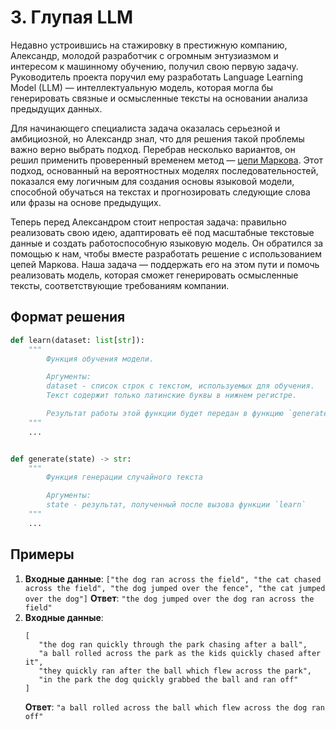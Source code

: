 # 3. Глупая LLM
Недавно устроившись на стажировку в престижную компанию, Александр, молодой разработчик с огромным энтузиазмом и интересом к машинному обучению, получил свою первую задачу. Руководитель проекта поручил ему разработать Language Learning Model (LLM) — интеллектуальную модель, которая могла бы генерировать связные и осмысленные тексты на основании анализа предыдущих данных.

Для начинающего специалиста задача оказалась серьезной и амбициозной, но Александр знал, что для решения такой проблемы важно верно выбрать подход. Перебрав несколько вариантов, он решил применить проверенный временем метод — [цепи Маркова](https://thecode.media/markov-chain/). Этот подход, основанный на вероятностных моделях последовательностей, показался ему логичным для создания основы языковой модели, способной обучаться на текстах и прогнозировать следующие слова или фразы на основе предыдущих.

Теперь перед Александром стоит непростая задача: правильно реализовать свою идею, адаптировать её под масштабные текстовые данные и создать работоспособную языковую модель. Он обратился за помощью к нам, чтобы вместе разработать решение с использованием цепей Маркова. Наша задача — поддержать его на этом пути и помочь реализовать модель, которая сможет генерировать осмысленные тексты, соответствующие требованиям компании.

## Формат решения
```python
def learn(dataset: list[str]):
	"""
		Функция обучения модели.

		Аргументы:
		dataset - список строк с текстом, используемых для обучения.
        Текст содержит только латинские буквы в нижнем регистре.

		Результат работы этой функции будет передан в функцию `generate`
	"""
	...


def generate(state) -> str:
	"""
		Функция генерации случайного текста

		Аргументы:
		state - результат, полученный после вызова функции `learn`
	"""
	...
```

## Примеры
1. **Входные данные**: `["the dog ran across the field", "the cat chased across the field", "the dog jumped over the fence", "the cat jumped over the dog"]`
   **Ответ**: `"the dog jumped over the dog ran across the field"`
2. **Входные данные**:
	```
	[
	   "the dog ran quickly through the park chasing after a ball",
	   "a ball rolled across the park as the kids quickly chased after it",
	   "they quickly ran after the ball which flew across the park",
	   "in the park the dog quickly grabbed the ball and ran off"
	]
	```
	**Ответ**: `"a ball rolled across the ball which flew across the dog ran off"`
